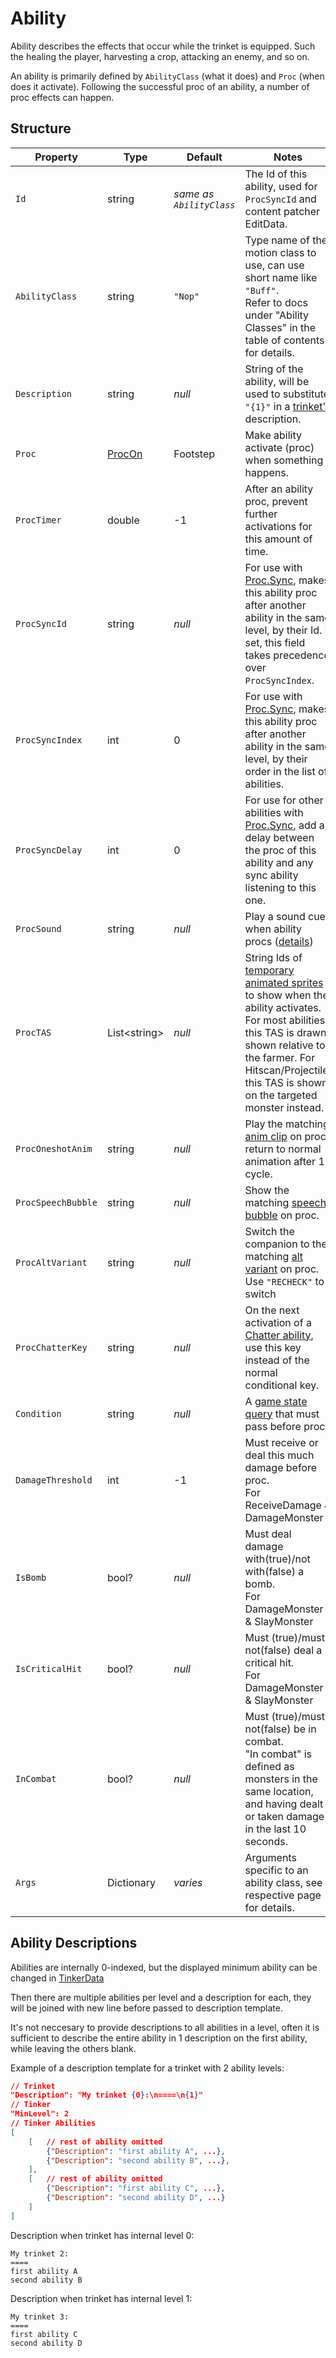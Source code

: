 # Ability

Ability describes the effects that occur while the trinket is equipped. Such the healing the player, harvesting a crop, attacking an enemy, and so on.

An ability is primarily defined by `AbilityClass` (what it does) and `Proc` (when does it activate). Following the successful proc of an ability, a number of proc effects can happen.

## Structure

| Property | Type | Default | Notes |
| -------- | ---- | ------- | ----- |
| `Id` | string | _same as `AbilityClass`_ | The Id of this ability, used for `ProcSyncId` and content patcher EditData. |
| `AbilityClass` | string | `"Nop"` | Type name of the motion class to use, can use short name like `"Buff"`. <br>Refer to docs under "Ability Classes" in the table of contents for details. |
| `Description` | string | _null_ | String of the ability, will be used to substitute `"{1}"` in a [trinket's](0-Trinket.md) description. |
| `Proc` | [ProcOn](4.0-Proc.md) | Footstep | Make ability activate (proc) when something happens. |
| `ProcTimer` | double | -1 | After an ability proc, prevent further activations for this amount of time. |
| `ProcSyncId`| string | _null_ | For use with [Proc.Sync](4.0-Proc.md), makes this ability proc after another ability in the same level, by their Id. If set, this field takes precedence over `ProcSyncIndex`. |
| `ProcSyncIndex`| int | 0 | For use with [Proc.Sync](4.0-Proc.md), makes this ability proc after another ability in the same level, by their order in the list of abilities. |
| `ProcSyncDelay`| int | 0 | For use for other abilities with [Proc.Sync](4.0-Proc.md), add a delay between the proc of this ability and any sync ability listening to this one. |
| `ProcSound` | string | _null_ | Play a sound cue when ability procs ([details](https://stardewvalleywiki.com/Modding:Audio)) |
| `ProcTAS` | List\<string\> | _null_ | String Ids of [temporary animated sprites](6-Temporary%20Animated%20Sprite.md) to show when the ability activates. For most abilities, this TAS is drawn shown relative to the farmer. For Hitscan/Projectile, this TAS is shown on the targeted monster instead. |
| `ProcOneshotAnim` | string | _null_ | Play the matching [anim clip](3.2-Animation%20Clips.md) on proc, return to normal animation after 1 cycle. |
| `ProcSpeechBubble` | string | _null_ | Show the matching [speech bubble](3.3-Speech%20Bubbles.md) on proc. |
| `ProcAltVariant` | string | _null_ | Switch the companion to the matching [alt variant](2-Variant.md) on proc. Use `"RECHECK"` to switch |
| `ProcChatterKey` | string | _null_ | On the next activation of a [Chatter ability](4.z.201-Chatter.md), use this key instead of the normal conditional key. |
| `Condition` | string | _null_ | A [game state query](https://stardewvalleywiki.com/Modding:Game_state_queries) that must pass before proc. |
| `DamageThreshold` | int | -1 | Must receive or deal this much damage before proc.<br>For ReceiveDamage & DamageMonster |
| `IsBomb` | bool? | _null_ | Must deal damage with(true)/not with(false) a bomb.<br>For DamageMonster & SlayMonster |
| `IsCriticalHit` | bool? | _null_ | Must (true)/must not(false) deal a critical hit.<br>For DamageMonster & SlayMonster |
| `InCombat` | bool? | _null_ | Must (true)/must not(false) be in combat.<br>"In combat" is defined as monsters in the same location, and having dealt or taken damage in the last 10 seconds. |
| `Args` | Dictionary | _varies_ | Arguments specific to an ability class, see respective page for details. |

## Ability Descriptions

Abilities are internally 0-indexed, but the displayed minimum ability can be changed in [TinkerData](1-Tinker.md)

Then there are multiple abilities per level and a description for each, they will be joined with new line before passed to description template.

It's not neccesary to provide descriptions to all abilities in a level, often it is sufficient to describe the entire ability in 1 description on the first ability, while leaving the others blank.

Example of a description template for a trinket with 2 ability levels:
```json
// Trinket
"Description": "My trinket {0}:\n====\n{1}"
// Tinker
"MinLevel": 2
// Tinker Abilities
[
    [   // rest of ability omitted
        {"Description": "first ability A", ...},
        {"Description": "second ability B", ...},
    ],
    [   // rest of ability omitted
        {"Description": "first ability C", ...},
        {"Description": "second ability D", ...}
    ]
]
```

Description when trinket has internal level 0:
```
My trinket 2:
====
first ability A
second ability B
```

Description when trinket has internal level 1:
```
My trinket 3:
====
first ability C
second ability D
```
